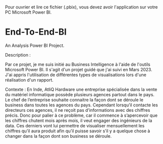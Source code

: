 Pour ouvrier et lire ce fichier (.pbix), vous devez avoir l'application sur votre PC Microsoft Power BI.

# End-To-End-BI
An Analysis Power BI Project. 

Description :

Par ce projet, je me suis initié au Business Intelligence à l'aide de l'outils Microsoft Power BI. Il s'agit d'un projet guidé que j'ai suivi en Mars 2023. 
J'ai appris l'utilisation de différentes types de visualisations lors d'une réalisation d'un rapport.


Contexte :
En Inde, AtliQ Hardware une entreprise spécialisée dans la vente du matériel informatique possède plusieurs agences partout dans le pays. Le chef de l’entreprise souhaite connaitre la façon dont se déroule le business dans toutes les agences du pays. 
Cependant lorsqu’il contacte les directeurs ces agences, il ne reçoit pas d’informations avec des chiffres précis. 
Donc pour palier à ce problème, car il commence à s’apercevoir que les chiffres chutent mois après mois, il veut engager des ingénieurs de la data. 
Ces derniers vont lui permettre de visualiser mensuellement les chiffres qu’il aura produit afin qu’il puisse savoir s’il y a quelque chose à changer dans la façon dont son business se déroule.

